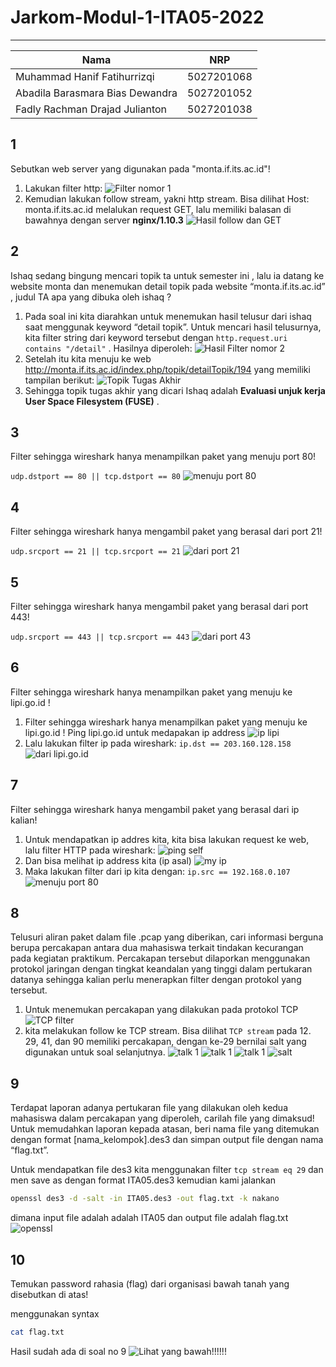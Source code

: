 # Jarkom-Modul-1-ITA05-2022

---

| Nama                            |    NRP     |
| ------------------------------- | :--------: |
| Muhammad Hanif Fatihurrizqi     | 5027201068 |
| Abadila Barasmara Bias Dewandra | 5027201052 |
| Fadly Rachman Drajad Julianton  | 5027201038 |

## 1

Sebutkan web server yang digunakan pada "monta.if.its.ac.id"!

1. Lakukan filter http:
   ![Filter nomor 1](/images/image1.png)
2. Kemudian lakukan follow stream, yakni http stream. Bisa dilihat Host: monta.if.its.ac.id melalukan request GET, lalu memiliki balasan di bawahnya dengan server **nginx/1.10.3**
   ![Hasil follow dan GET](/images/image9.png)

## 2

Ishaq sedang bingung mencari topik ta untuk semester ini , lalu ia datang ke website monta dan menemukan detail topik pada website “monta.if.its.ac.id” , judul TA apa yang dibuka oleh ishaq ?

1. Pada soal ini kita diarahkan untuk menemukan hasil telusur dari ishaq saat menggunak keyword “detail topik”. Untuk mencari hasil telusurnya, kita filter string dari keyword tersebut dengan `http.request.uri contains "/detail"` . Hasilnya diperoleh:
   ![Hasil Filter nomor 2](/images/image18.png)
2. Setelah itu kita menuju ke web http://monta.if.its.ac.id/index.php/topik/detailTopik/194 yang memiliki tampilan berikut:
   ![Topik Tugas Akhir](/images/image13.png)
3. Sehingga topik tugas akhir yang dicari Ishaq adalah **Evaluasi unjuk kerja User Space Filesystem (FUSE)** .

## 3

Filter sehingga wireshark hanya menampilkan paket yang menuju port 80!

`udp.dstport == 80 || tcp.dstport == 80`
![menuju port 80](/images/image16.png)

## 4

Filter sehingga wireshark hanya mengambil paket yang berasal dari port 21!

`udp.srcport == 21 || tcp.srcport == 21`
![dari port 21](/images/image4.png)

## 5

Filter sehingga wireshark hanya mengambil paket yang berasal dari port 443!

`udp.srcport == 443 || tcp.srcport == 443`
![dari port 43](/images/image11.png)

## 6

Filter sehingga wireshark hanya menampilkan paket yang menuju ke lipi.go.id !

1. Filter sehingga wireshark hanya menampilkan paket yang menuju ke lipi.go.id !
   Ping lipi.go.id untuk medapakan ip address
   ![ip lipi](/images/image6.png)
2. Lalu lakukan filter ip pada wireshark:
   `ip.dst == 203.160.128.158`
   ![dari lipi.go.id](/images/image2.png)

## 7

Filter sehingga wireshark hanya mengambil paket yang berasal dari ip kalian!

1. Untuk mendapatkan ip addres kita, kita bisa lakukan request ke web, lalu filter HTTP pada wireshark:
   ![ping self](/images/image8.png)
2. Dan bisa melihat ip address kita (ip asal)
   ![my ip](/images/image3.png)
3. Maka lakukan filter dari ip kita dengan:
   `ip.src == 192.168.0.107`
   ![menuju port 80](/images/image17.png)

## 8

Telusuri aliran paket dalam file .pcap yang diberikan, cari informasi berguna berupa percakapan antara dua mahasiswa terkait tindakan kecurangan pada kegiatan praktikum. Percakapan tersebut dilaporkan menggunakan protokol jaringan dengan tingkat keandalan yang tinggi dalam pertukaran datanya sehingga kalian perlu menerapkan filter dengan protokol yang tersebut.

1. Untuk menemukan percakapan yang dilakukan pada protokol TCP
   ![TCP filter](/images/image7.png)
2. kita melakukan follow ke TCP stream. Bisa dilihat `TCP stream` pada 12. 29, 41, dan 90 memiliki percakapan, dengan ke-29 bernilai salt yang digunakan untuk soal selanjutnya.
   ![talk 1](/images/image15.png)
   ![talk 1](/images/image12.png)
   ![talk 1](/images/image14.png)
   ![salt](/images/image10.png)

## 9

Terdapat laporan adanya pertukaran file yang dilakukan oleh kedua mahasiswa dalam percakapan yang diperoleh, carilah file yang dimaksud! Untuk memudahkan laporan kepada atasan, beri nama file yang ditemukan dengan format [nama_kelompok].des3 dan simpan output file dengan nama “flag.txt”.

Untuk mendapatkan file des3 kita menggunakan filter `tcp stream eq 29` dan men save as
dengan format ITA05.des3 kemudian kami jalankan

```bash
openssl des3 -d -salt -in ITA05.des3 -out flag.txt -k nakano
```

dimana input file adalah adalah ITA05 dan output file adalah flag.txt
![openssl](/images/image5.jpg)

## 10

Temukan password rahasia (flag) dari organisasi bawah tanah yang disebutkan di atas!

menggunakan syntax

```bash
cat flag.txt
```

Hasil sudah ada di soal no 9
![Lihat yang bawah!!!!!!](/images/image5.jpg)
